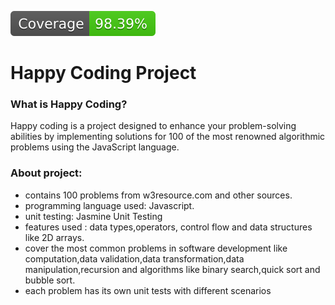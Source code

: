 ![Coverage](./coverage/badge.svg)

# Happy Coding Project

### What is Happy Coding?

Happy coding is a project designed to enhance your problem-solving abilities by implementing solutions for 100 of the most renowned algorithmic problems using the JavaScript language.

### About project:

- contains 100 problems from w3resource.com and other sources.
- programming language used: Javascript.
- unit testing: Jasmine Unit Testing
- features used : data types,operators, control flow and data structures like 2D arrays.
- cover the most common problems in software development like computation,data validation,data transformation,data manipulation,recursion and algorithms like binary search,quick sort and bubble sort.
- each problem has its own unit tests with different scenarios



